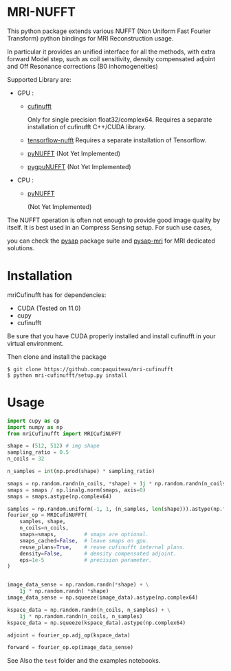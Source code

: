 # MRI-NUFFT 

This python package extends various NUFFT (Non Uniform Fast Fourier Transform) python bindings for MRI Reconstruction usage. 

In particular it provides an unified interface for all the methods, with extra forward Model step, such as coil sensitivity, density compensated adjoint and Off Resonance corrections (B0 inhomogeneities)

Supported Library are: 
- GPU :
   - [cufinufft](https://github.com/flatironinstitute/cufinufft/) 
     
     Only for  single precision float32/complex64. Requires a separate installation of cufinufft C++/CUDA library. 
     
   - [tensorflow-nufft](https://github.com/mrphys/tensorflow-nufft) 
     Requires a separate installation of Tensorflow.
     
   - [pyNUFFT](https://github.com/jyhmiinlin/pynufft) 
     (Not Yet Implemented)
   
   - [pygpuNUFFT](https://github.com/paquiteau/pygpuNUFFT)
     (Not Yet Implemented)
     
- CPU : 
   - [pyNUFFT](https://github.com/jyhmiinlin/pynufft)
   
     (Not Yet Implemented)

The NUFFT operation is often not enough to provide good image quality by itself. It is best used in an Compress Sensing setup. For such use cases,

you can check the [pysap](https://github.com/CEA-COSMIC/pysap/) package suite and  [pysap-mri](https://github.com/CEA-COSMIC/pysap-mri) for MRI dedicated solutions.

# Installation 

mriCufinufft has for dependencies:
- CUDA (Tested on 11.0)
- cupy 
- cufinufft 


Be sure that you have CUDA properly installed and install cufinufft in your virtual environment.

Then clone and install the package
```shell
$ git clone https://github.com:paquiteau/mri-cufinufft
$ python mri-cufinufft/setup.py install 
```

# Usage 

``` python
import cupy as cp
import numpy as np
from mriCufinufft import MRICufiNUFFT

shape = (512, 512) # img shape
sampling_ratio = 0.5
n_coils = 32

n_samples = int(np.prod(shape) * sampling_ratio)

smaps = np.random.randn(n_coils, *shape) + 1j * np.random.randn(n_coils, *shape)
smaps = smaps / np.linalg.norm(smaps, axis=0)
smaps = smaps.astype(np.complex64)

samples = np.random.uniform(-1, 1, (n_samples, len(shape))).astype(np.float32) * np.pi
fourier_op = MRICufiNUFFT(
    samples, shape,
    n_coils=n_coils,
    smaps=smaps,         # smaps are optional.
    smaps_cached=False,  # leave smaps on gpu.
    reuse_plans=True,    # reuse cufinufft internal plans.
    density=False,       # density compensated adjoint.
    eps=1e-5             # precision parameter.
)


image_data_sense = np.random.randn(*shape) + \
    1j * np.random.randn( *shape)
image_data_sense = np.squeeze(image_data).astype(np.complex64)

kspace_data = np.random.randn(n_coils, n_samples) + \
    1j * np.random.randn(n_coils, n_samples)
kspace_data = np.squeeze(kspace_data).astype(np.complex64)

adjoint = fourier_op.adj_op(kspace_data)

forward = fourier_op.op(image_data_sense)
```

See Also the `test` folder and the examples notebooks.



